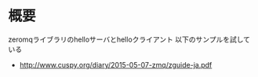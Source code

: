 # 概要
zeromqライブラリのhelloサーバとhelloクライアント
以下のサンプルを試している
- http://www.cuspy.org/diary/2015-05-07-zmq/zguide-ja.pdf
